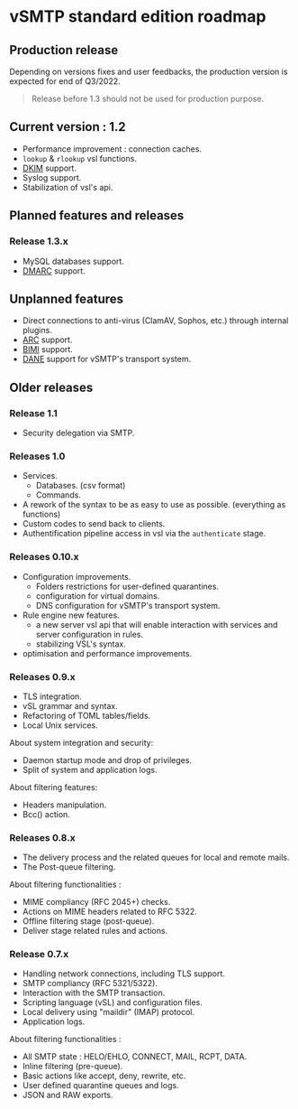 # vSMTP standard edition roadmap

## Production release

Depending on versions fixes and user feedbacks, the production version is expected for end of Q3/2022.

> Release before 1.3 should not be used for production purpose.

## Current version : 1.2

- Performance improvement : connection caches.
- `lookup` & `rlookup` vsl functions.
- [DKIM](https://datatracker.ietf.org/doc/html/rfc6376) support.
- Syslog support.
- Stabilization of vsl's api.

## Planned features and releases

### Release 1.3.x

- MySQL databases support.
- [DMARC](https://datatracker.ietf.org/doc/html/rfc7489) support.

## Unplanned features

- Direct connections to anti-virus (ClamAV, Sophos, etc.) through internal plugins.
- [ARC](https://datatracker.ietf.org/doc/html/rfc8617) support.
- [BIMI](https://www.ietf.org/archive/id/draft-blank-ietf-bimi-02.txt) support.
- [DANE](https://blog.apnic.net/2019/11/20/better-mail-security-with-dane-for-smtp/) support for vSMTP's transport system.

## Older releases

### Release 1.1

- Security delegation via SMTP.

### Releases 1.0

- Services.
  - Databases. (csv format)
  - Commands.
- A rework of the syntax to be as easy to use as possible. (everything as functions)
- Custom codes to send back to clients.
- Authentification pipeline access in vsl via the `authenticate` stage.

### Releases 0.10.x

- Configuration improvements.
  - Folders restrictions for user-defined quarantines.
  - configuration for virtual domains.
  - DNS configuration for vSMTP's transport system.
- Rule engine new features.
  - a new server vsl api that will enable interaction with services and server configuration in rules.
  - stabilizing VSL's syntax.
- optimisation and performance improvements.

### Releases 0.9.x

- TLS integration.
- vSL grammar and syntax.
- Refactoring of TOML tables/fields.
- Local Unix services.

About system integration and security:

- Daemon startup mode and drop of privileges.
- Split of system and application logs.

About filtering features:

- Headers manipulation.
- Bcc() action.

### Releases 0.8.x

- The delivery process and the related queues for local and remote mails.
- The Post-queue filtering.

About filtering functionalities :

- MIME compliancy (RFC 2045+) checks.
- Actions on MIME headers related to RFC 5322.
- Offline filtering stage (post-queue).
- Deliver stage related rules and actions.

### Release 0.7.x

- Handling network connections, including TLS support.
- SMTP compliancy (RFC 5321/5322).
- Interaction with the SMTP transaction.
- Scripting language (vSL) and configuration files.
- Local delivery using "maildir" (IMAP) protocol.
- Application logs.

About filtering functionalities :

- All SMTP state : HELO/EHLO, CONNECT, MAIL, RCPT, DATA.
- Inline filtering (pre-queue).
- Basic actions like accept, deny, rewrite, etc.
- User defined quarantine queues and logs.
- JSON and RAW exports.
